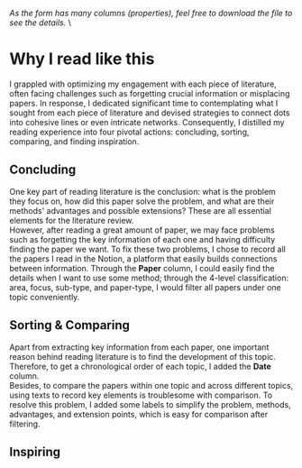 *As the form has many columns (properties), feel free to download the file to see the details.* \
# Why I read like this
I grappled with optimizing my engagement with each piece of literature, often facing challenges such as forgetting crucial information or misplacing papers. In response, I dedicated significant time to contemplating what I sought from each piece of literature and devised strategies to connect dots into cohesive lines or even intricate networks. Consequently, I distilled my reading experience into four pivotal actions: concluding, sorting, comparing, and finding inspiration.

## Concluding
One key part of reading literature is the conclusion: what is the problem they focus on, how did this paper solve the problem, and what are their methods' advantages and possible extensions? These are all essential elements for the literature review.  \
However, after reading a great amount of paper, we may face problems such as forgetting the key information of each one and having difficulty finding the paper we want. To fix these two problems, I chose to record all the papers I read in the Notion, a platform that easily builds connections between information. Through the **Paper** column, I could easily find the details when I want to use some method; through the 4-level classification: area, focus, sub-type, and paper-type, I would filter all papers under one topic conveniently.  

## Sorting & Comparing
Apart from extracting key information from each paper, one important reason behind reading literature is to find the development of this topic. Therefore, to get a chronological order of each topic, I added the **Date** column. \
Besides, to compare the papers within one topic and across different topics, using texts to record key elements is troublesome with comparison. To resolve this problem, I added some labels to simplify the problem, methods, advantages, and extension points, which is easy for comparison after filtering.

## Inspiring
